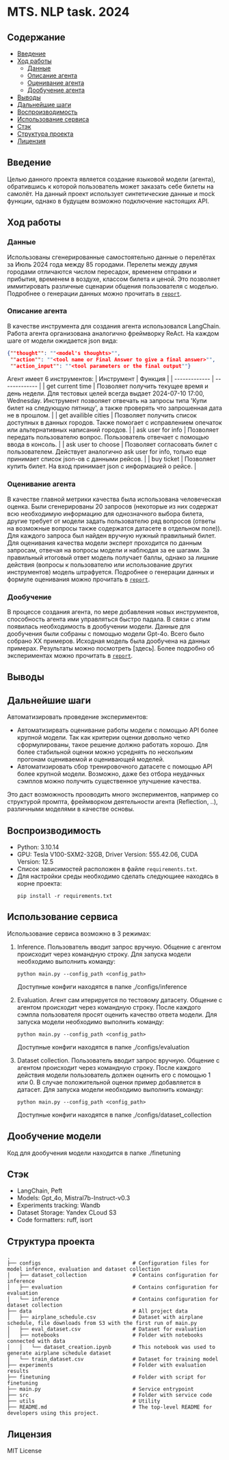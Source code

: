 # MTS. NLP task. 2024

## Содержание
- [Введение](#введение)
- [Ход работы](#ход-работы)
  - [Данные](#данные)
  - [Описание агента](#описание-агента)
  - [Оценивание агента](#оценивание-агента)
  - [Дообучение агента](#дообучение-агента)
- [Выводы](#выводы)
- [Дальнейшие шаги](#дальнейшие-шаги)
- [Воспроизводимость](#воспроизводимость)
- [Использование сервиса](#использование-сервиса)
- [Стэк](#стэк)
- [Структура проекта](#структура-проекта)
- [Лицензия](#лицензия)

## Введение
Целью данного проекта является создание языковой модели (агента), обратившись к которой пользователь может заказать себе билеты на самолёт. На данный проект использует синтетические данные и mock функции, однако в будущем возможно подключение настоящих API.

## Ход работы
### Данные
Использованы сгенерированные самостоятельно данные о перелётах за Июль 2024 года между 85 городами. Перелеты между двумя городами отличаются числом пересадок, временем отправки и прибытия, временем в воздухе, классом билета и ценой. Это позволяет иммитировать различные сценарии общения пользователя с моделью. Подробнее о генерации данных можно прочитать в [`report`](.report.pdf).

### Описание агента
В качестве инструмента для создания агента использовался LangChain. Работа агента организована аналогично фреймворку ReAct. На каждом шаге от модели ожидается json вида:
```json
{""thought"": ""<model's thoughts>"",
 ""action"": ""<tool name or Final Answer to give a final answer>"",
 ""action_input"": ""<tool parameters or the final output""}
```

Агент имеет 6 инструментов:
| Инструмент  | Функция |
| ------------- | ------------- |
| get current time  |  Позволяет получить текущее время и день недели. Для тестовых целей всегда выдает 2024-07-10 17:00, Wednesday. Инструмент позволяет отвечать на запросы типа 'Купи билет на следующую пятницу', а также проверять что запрошенная дата не в прошлом.  |
| get availible cities   | Позволяет получить список доступных в данных городов. Также помогает с исправлением опечаток или альтернативных написаний городов. |
| ask user for info  | Позволяет передать пользователю вопрос. Пользователь отвечает с помощью ввода в консоль.  |
| ask user to choose  | Позволяет согласовать билет с пользователем. Действует аналогично  ask user for info, только еще принимает список json-ов с данными рейсов.  |
| buy ticket  | Позволяет купить билет. На вход принимает json с информацией о рейсе.  |


### Оценивание агента
В качестве главной метрики качества была использована человеческая оценка. Были сгенерированы 20 запросов (некоторые из них содержат всю необходимую информацию для однозначного выбора билета, другие требует от модели задать пользователю ряд вопросов (ответы на возможные вопросы также содержатся датасете в отдельном поле)). Для каждого запроса был найден вручную нужный правильный билет.
Для оценивания качества модели эксперт проходится по данным запросам, отвечая на вопросы модели и наблюдая за ее шагами. За правильный итоговый ответ модель получает баллы, однако за лишние действия (вопросы к пользователю или использование других инструментов) модель штрафуется. Подробнее о генерации данных и формуле оценивания можно прочитать в [`report`](.report.pdf).

### Дообучение
В процессе создания агента, по мере добавления новых инструментов, способность агента ими управляться быстро падала. В связи с этим появилась необходимость в дообучении модели.
Данные для дообучения были собраны с помощью модели Gpt-4o. Всего было собрано ХХ примеров.
Исходная модель была дообучена на данных примерах. Результаты можно посмотреть [здесь]. Более подробно об экспериментах можно прочитать в [`report`](.report.pdf).

## Выводы


## Дальнейшие шаги
Автоматизировать проведение экспериментов:
* Автоматизирвать оценивание работы модели с помощью API более крупной модели. Так как критерии оценки довольно четко сформулированы, такое решение должно работать хорошо. Для более стабильной оценки можно усреднять по нескольким прогонам оцениваемой и оценивающей моделей.
* Автоматизировать сбор тренировочного датасете с помощью API более крупной модели. Возможно, даже без отбора неудачных сэмплов можно получить существенное улучшение качества.

Это даст возможность прооводить много экспериментов, например со структурой промпта, фреймворком деятельности агента (Reflection, ..), различными моделями в качестве основы.

## Воспроизводимость
* Python: 3.10.14
* GPU: Tesla V100-SXM2-32GB, Driver Version: 555.42.06, CUDA Version: 12.5
* Список зависимостей расположен в файле `requirements.txt`. 
* Для настройки среды необходимо сделать следующиее находясь в корне проекта:
    ```
    pip install -r requirements.txt
    ```
    
## Использование сервиса
Использование сервиса возможно в 3 режимах: 
1) Inference. Пользователь вводит запрос вручную. Общение с агентом происходит через командную строку. Для запуска модели необходимо выполнить команду:
    ```
    python main.py --config_path <config_path>
    ```
    Доступные конфиги находятся в папке ,/configs/inference
    
2) Evaluation. Агент сам итерируется по тестовому датасету. Общение с агентом происходит через командную строку. После каждого сэмпла пользователя просят оценить качество ответа модели. Для запуска модели необходимо выполнить команду:
    ```
    python main.py --config_path <config_path>
    ```
    Доступные конфиги находятся в папке ,/configs/evaluation
    
3) Dataset collection. Пользователь вводит запрос вручную. Общение с агентом происходит через командную строку. После каждого действия модели пользователь должен оценить его с помощью 1 или 0. В случае положительной оценки пример добавляется в датасет. Для запуска модели необходимо выполнить команду:
    ```
    python main.py --config_path <config_path>
    ```
    Доступные конфиги находятся в папке ,/configs/dataset_collection


## Дообучение модели
Код для дообучения модели находится в папке ./finetuning


##  Стэк
* LangChain, Peft
* Models: Gpt_4o, Mistral7b-Instruct-v0.3
* Experiments tracking: Wandb
* Dataset Storage: Yandex CLoud S3
* Code formatters: ruff, isort


## Структура проекта
```
.
├── configs                              # Configuration files for model inference, evaluation and dataset collection
│   ├── dataset_collection               # Contains configuration for inference 
│   ├── evaluation                       # Contains configuration for evaluation
│   └── inference                        # Contains configuration for dataset collection
├── data                                 # All project data
│   ├── airplane_schedule.csv            # Dataset with airplane schedule, file downloads from S3 with the first run of main.py
│   ├── eval_dataset.csv                 # Dataset for evaluation
│   ├── notebooks                        # Folder with notebooks connected with data
│   │   └── dataset_creation.ipynb       # This notebook was used to generate airplane schedule dataset
│   └── train_dataset.csv                # Dataset for training model
├── experiments                          # Folder with evaluation results
├── finetuning                           # Folder with script for finetuning
├── main.py                              # Service entrypoint 
├── src                                  # Folder with service code
├── utils                                # Utility
├── README.md                            # The top-level README for developers using this project.

```

## Лицензия

MIT License